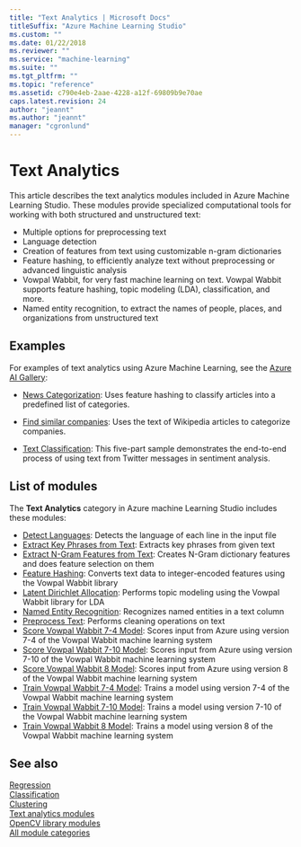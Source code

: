 ```yaml
---
title: "Text Analytics | Microsoft Docs"
titleSuffix: "Azure Machine Learning Studio"
ms.custom: ""
ms.date: 01/22/2018
ms.reviewer: ""
ms.service: "machine-learning"
ms.suite: ""
ms.tgt_pltfrm: ""
ms.topic: "reference"
ms.assetid: c790e4eb-2aae-4228-a12f-69809b9e70ae
caps.latest.revision: 24
author: "jeannt"
ms.author: "jeannt"
manager: "cgronlund"
---
```

# Text Analytics

This article describes the text analytics modules included in Azure Machine Learning Studio. These modules provide specialized computational tools for working with both structured and unstructured text:  

+ Multiple options for preprocessing text
+ Language detection
+ Creation of features from text using customizable n-gram dictionaries
+ Feature hashing, to efficiently analyze text without preprocessing or advanced linguistic analysis  
+ Vowpal Wabbit, for very fast machine learning on text. Vowpal Wabbit supports feature hashing, topic modeling (LDA), classification, and more.
+ Named entity recognition, to extract the names of people, places, and organizations from unstructured text

## Examples

For examples of text analytics using Azure Machine Learning, see the [Azure AI Gallery](https://gallery.cortanaintelligence.com/):  

- [News Categorization](http://go.microsoft.com/fwlink/?LinkId=525167): Uses feature hashing to classify articles into a predefined list of categories.

- [Find similar companies](http://go.microsoft.com/fwlink/?LinkId=525164): Uses the text of Wikipedia articles to categorize companies.  
  
- [Text Classification](http://go.microsoft.com/fwlink/?LinkId=525957): This five-part sample demonstrates the end-to-end process of using text from Twitter messages in sentiment analysis.

##  List of modules

The **Text Analytics** category in Azure machine Learning Studio includes these modules:

+ [Detect Languages](detect-languages.md): Detects the language of each line in the input file  
+ [Extract Key Phrases from Text](extract-key-phrases-from-text.md): Extracts key phrases from given text  
+ [Extract N-Gram Features from Text](extract-n-gram-features-from-text.md): Creates N-Gram dictionary features and does feature selection on them  
+ [Feature Hashing](feature-hashing.md): Converts text data to integer-encoded features using the Vowpal Wabbit library  
+ [Latent Dirichlet Allocation](latent-dirichlet-allocation.md): Performs topic modeling using the Vowpal Wabbit library for LDA  
+ [Named Entity Recognition](named-entity-recognition.md): Recognizes named entities in a text column  
+ [Preprocess Text](preprocess-text.md): Performs cleaning operations on text  
+ [Score Vowpal Wabbit 7-4 Model](score-vowpal-wabbit-version-7-4-model.md): Scores input from Azure using version 7-4 of the Vowpal Wabbit machine learning system  
+ [Score Vowpal Wabbit 7-10 Model](score-vowpal-wabbit-version-7-10-model.md): Scores input from Azure using version 7-10 of the Vowpal Wabbit machine learning system  
+ [Score Vowpal Wabbit 8 Model](score-vowpal-wabbit-version-8-model.md): Scores input from Azure using version 8 of the Vowpal Wabbit machine learning system  
+ [Train Vowpal Wabbit 7-4 Model](train-vowpal-wabbit-version-7-4-model.md): Trains a model using version 7-4 of the Vowpal Wabbit machine learning system  
+ [Train Vowpal Wabbit 7-10 Model](train-vowpal-wabbit-version-7-10-model.md): Trains a model using version 7-10 of the Vowpal Wabbit machine learning system  
+ [Train Vowpal Wabbit 8 Model](train-vowpal-wabbit-version-8-model.md): Trains a model using version 8 of the Vowpal Wabbit machine learning system  

## See also
 [Regression](machine-learning-initialize-model-regression.md)   
 [Classification](machine-learning-initialize-model-classification.md)   
 [Clustering](machine-learning-initialize-model-clustering.md)   
 [Text analytics modules](text-analytics.md)   
 [OpenCV library modules](opencv-library-modules.md)   
 [All module categories](machine-learning-module-descriptions.md)
